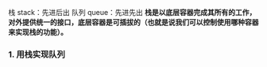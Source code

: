 栈 stack：先进后出
队列 queue：先进先出
**栈是以底层容器完成其所有的工作，对外提供统一的接口，底层容器是可插拔的（也就是说我们可以控制使用哪种容器来实现栈的功能）。**
### 1. 用栈实现队列
